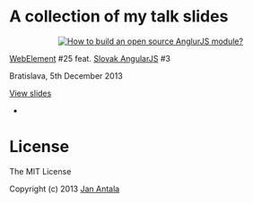 # A collection of my talk slides

<p align="center">
    <a href="http://www.janantala.com/slides/how-to-build-an-open-source-angularjs-module/#/">
    <img src="https://raw.github.com/janantala/slides/master/how-to-build-an-open-source-angularjs-module/img/title.png" alt="How to build an open source AnglurJS module?"/>
    </a>
</p>

[WebElement](http://webelement.sk/) #25 feat. [Slovak AngularJS](http://www.meetup.com/Slovak-AngularJS-User-Group/) #3

Bratislava, 5th December 2013

[View slides](http://www.janantala.com/slides/how-to-build-an-open-source-angularjs-module/#/)

-

# License

The MIT License

Copyright (c) 2013 [Jan Antala](http://www.janantala.com)
